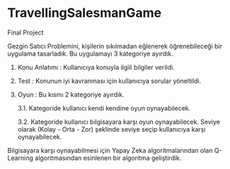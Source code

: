 # TravellingSalesmanGame
Final Project

Gezgin Satıcı Problemini, kişilerin sıkılmadan eğlenerek öğrenebileceği bir uygulama tasarladık. Bu uygulamayı 3 kategoriye ayırdık.
1. Konu Anlatımı : Kullanıcıya konuyla ilgili bilgiler verildi.
2. Test : Konunun iyi kavranması için kullanıcıya sorular yöneltildi.
3. Oyun : Bu kısmı 2 kategoriye ayırdık. 

    3.1. Kategoride kullanıcı kendi kendine oyun oynayabilecek.

    3.2. Kategoride kullanıcı bilgisayara karşı oyun oynayabilecek. Seviye olarak (Kolay - Orta - Zor) 
         şeklinde seviye seçip kullanıcıya karşı oynayabilecek.


Bilgisayara karşı oynayabilmesi için Yapay Zeka algoritmalarından olan Q-Learning algoritmasından esinlenen bir algoritma geliştirdik.
